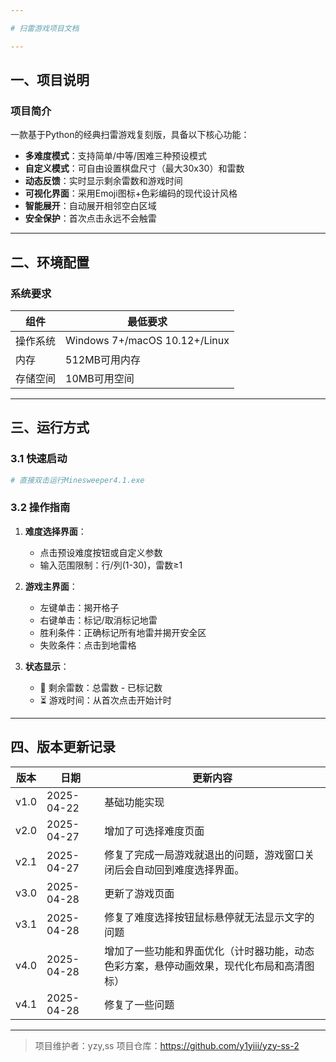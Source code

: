 ```yaml
---

# 扫雷游戏项目文档

---
```


## 一、项目说明

### 项目简介
一款基于Python的经典扫雷游戏复刻版，具备以下核心功能：
- **多难度模式**：支持简单/中等/困难三种预设模式
- **自定义模式**：可自由设置棋盘尺寸（最大30x30）和雷数
- **动态反馈**：实时显示剩余雷数和游戏时间
- **可视化界面**：采用Emoji图标+色彩编码的现代设计风格
- **智能展开**：自动展开相邻空白区域
- **安全保护**：首次点击永远不会触雷

---

## 二、环境配置

### 系统要求
| 组件         | 最低要求                          |
|--------------|----------------------------------|
| 操作系统     | Windows 7+/macOS 10.12+/Linux    |
| 内存         | 512MB可用内存                    |
| 存储空间     | 10MB可用空间                     |

---

## 三、运行方式

### 3.1 快速启动
```bash
# 直接双击运行Minesweeper4.1.exe
```

### 3.2 操作指南
1. **难度选择界面**：
   - 点击预设难度按钮或自定义参数
   - 输入范围限制：行/列(1-30)，雷数≥1

2. **游戏主界面**：
   - 左键单击：揭开格子
   - 右键单击：标记/取消标记地雷
   - 胜利条件：正确标记所有地雷并揭开安全区
   - 失败条件：点击到地雷格

3. **状态显示**：
   - 🚩 剩余雷数：总雷数 - 已标记数
   - ⏳ 游戏时间：从首次点击开始计时

---

## 四、版本更新记录
| 版本   | 日期       | 更新内容                     |
|--------|------------|------------------------------|
|  v1.0  |   2025-04-22   | 基础功能实现                 |
|  v2.0  |   2025-04-27   | 增加了可选择难度页面         |
|  v2.1  |   2025-04-27   | 修复了完成一局游戏就退出的问题，游戏窗口关闭后会自动回到难度选择界面。 |
|  v3.0  |   2025-04-28   | 更新了游戏页面 |
|  v3.1  |   2025-04-28   | 修复了难度选择按钮鼠标悬停就无法显示文字的问题 |
|  v4.0  |   2025-04-28   | 增加了一些功能和界面优化（计时器功能，动态色彩方案，悬停动画效果，现代化布局和高清图标） |
|  v4.1  |   2025-04-28   | 修复了一些问题 |

---

> 项目维护者：yzy,ss 
> 项目仓库：https://github.com/y1yiii/yzy-ss-2
